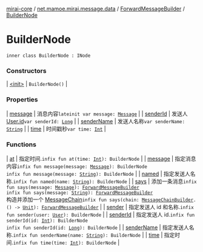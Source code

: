 [mirai-core](../../../index.md) / [net.mamoe.mirai.message.data](../../index.md) / [ForwardMessageBuilder](../index.md) / [BuilderNode](./index.md)

# BuilderNode

`inner class BuilderNode : INode`

### Constructors

| [&lt;init&gt;](-init-.md) | `BuilderNode()` |

### Properties

| [message](message.md) | 消息内容`lateinit var message: `[`Message`](../../-message/index.md) |
| [senderId](sender-id.md) | 发送人 [User.id](../../../net.mamoe.mirai.contact/-user/id.md)`var senderId: `[`Long`](https://kotlinlang.org/api/latest/jvm/stdlib/kotlin/-long/index.html) |
| [senderName](sender-name.md) | 发送人名称`var senderName: `[`String`](https://kotlinlang.org/api/latest/jvm/stdlib/kotlin/-string/index.html) |
| [time](time.md) | 时间戳秒`var time: `[`Int`](https://kotlinlang.org/api/latest/jvm/stdlib/kotlin/-int/index.html) |

### Functions

| [at](at.md) | 指定时间.`infix fun at(time: `[`Int`](https://kotlinlang.org/api/latest/jvm/stdlib/kotlin/-int/index.html)`): BuilderNode` |
| [message](message.md) | 指定消息内容`infix fun message(message: `[`Message`](../../-message/index.md)`): BuilderNode`<br>`infix fun message(message: `[`String`](https://kotlinlang.org/api/latest/jvm/stdlib/kotlin/-string/index.html)`): BuilderNode` |
| [named](named.md) | 指定发送人名称.`infix fun named(name: `[`String`](https://kotlinlang.org/api/latest/jvm/stdlib/kotlin/-string/index.html)`): BuilderNode` |
| [says](says.md) | 添加一条消息`infix fun says(message: `[`Message`](../../-message/index.md)`): `[`ForwardMessageBuilder`](../index.md)<br>`infix fun says(message: `[`String`](https://kotlinlang.org/api/latest/jvm/stdlib/kotlin/-string/index.html)`): `[`ForwardMessageBuilder`](../index.md)<br>构造并添加一个 [MessageChain](../../-message-chain/index.md)`infix fun says(chain: `[`MessageChainBuilder`](../../-message-chain-builder/index.md)`.() -> `[`Unit`](https://kotlinlang.org/api/latest/jvm/stdlib/kotlin/-unit/index.html)`): `[`ForwardMessageBuilder`](../index.md) |
| [sender](sender.md) | 指定发送人 id 和名称.`infix fun sender(user: `[`User`](../../../net.mamoe.mirai.contact/-user/index.md)`): BuilderNode` |
| [senderId](sender-id.md) | 指定发送人 id.`infix fun senderId(id: `[`Int`](https://kotlinlang.org/api/latest/jvm/stdlib/kotlin/-int/index.html)`): BuilderNode`<br>`infix fun senderId(id: `[`Long`](https://kotlinlang.org/api/latest/jvm/stdlib/kotlin/-long/index.html)`): BuilderNode` |
| [senderName](sender-name.md) | 指定发送人名称.`infix fun senderName(name: `[`String`](https://kotlinlang.org/api/latest/jvm/stdlib/kotlin/-string/index.html)`): BuilderNode` |
| [time](time.md) | 指定时间.`infix fun time(time: `[`Int`](https://kotlinlang.org/api/latest/jvm/stdlib/kotlin/-int/index.html)`): BuilderNode` |

